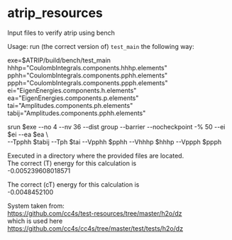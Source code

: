 # atrip_resources
Input files to verify atrip using bench

Usage: run (the correct version of) ```test_main``` the following way:

exe=$ATRIP/build/bench/test_main \
hhhp="CoulombIntegrals.components.hhhp.elements" \
pphh="CoulombIntegrals.components.pphh.elements" \
ppph="CoulombIntegrals.components.ppph.elements" \
ei="EigenEnergies.components.h.elements" \
ea="EigenEnergies.components.p.elements" \
tai="Amplitudes.components.ph.elements" \
tabij="Amplitudes.components.pphh.elements"

srun $exe --no 4 --nv 36 --dist group --barrier --nocheckpoint -% 50 --ei $ei --ea $ea \\ \
          --Tpphh $tabij --Tph $tai --Vpphh $pphh --Vhhhp $hhhp --Vppph $ppph 

Executed in a directory where the provided files are located. \
The correct (T) energy for this calculation is \
-0.005239608018571

The correct (cT) energy for this calculation is \
-0.0048452100

System taken from: \
https://github.com/cc4s/test-resources/tree/master/h2o/dz \
which is used here \
https://github.com/cc4s/cc4s/tree/master/test/tests/h2o/dz
